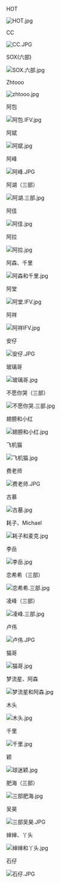 HOT

![HOT.jpg](http://ppd8ewq3a.bkt.clouddn.com/HOT.jpg)

CC

![CC.JPG](http://ppd8ewq3a.bkt.clouddn.com/CC.JPG)

SOX(六部)

![SOX.六部.jpg](http://ppd8ewq3a.bkt.clouddn.com/SOX.六部.jpg)

Zhtooo

![zhtooo.jpg](http://ppd8ewq3a.bkt.clouddn.com/zhtooo.jpg)

阿包

![阿包.IFV.jpg](http://ppd8ewq3a.bkt.clouddn.com/阿包.IFV.jpg)

阿斌

![阿斌.jpg](http://ppd8ewq3a.bkt.clouddn.com/阿斌.jpg)

阿峰

![阿峰.JPG](http://ppd8ewq3a.bkt.clouddn.com/阿峰.JPG)

阿湖（三部）

![阿湖.三部.jpg](http://ppd8ewq3a.bkt.clouddn.com/阿湖.三部.jpg)

阿佳

![阿佳.jpg](http://ppd8ewq3a.bkt.clouddn.com/阿佳.jpg)

阿拉

![阿拉.jpg](http://ppd8ewq3a.bkt.clouddn.com/阿拉.jpg)

阿森、千里

![阿森和千里.jpg](http://ppd8ewq3a.bkt.clouddn.com/阿森和千里.jpg)

阿堂

![阿堂.IFV.jpg](http://ppd8ewq3a.bkt.clouddn.com/阿堂.IFV.jpg)

阿祥

![阿祥IFV.jpg](http://ppd8ewq3a.bkt.clouddn.com/阿祥IFV.jpg)

安仔

![安仔.JPG](http://ppd8ewq3a.bkt.clouddn.com/安仔.JPG)

玻璃哥

![玻璃哥.jpg](http://ppd8ewq3a.bkt.clouddn.com/玻璃哥.jpg)

不愿你哭（三部）

![不愿你哭.三部.jpg](http://ppd8ewq3a.bkt.clouddn.com/不愿你哭.三部.jpg)

翅膀和小红

![翅膀和小红.jpg](http://ppd8ewq3a.bkt.clouddn.com/翅膀和小红.jpg)

飞机猫

![飞机猫.jpg](http://ppd8ewq3a.bkt.clouddn.com/飞机猫.jpg)

费老师

![费老师.JPG](http://ppd8ewq3a.bkt.clouddn.com/费老师.JPG)

古慕

![古墓.jpg](http://ppd8ewq3a.bkt.clouddn.com/古墓.jpg)

耗子、Michael

![耗子和麦克.jpg](http://ppd8ewq3a.bkt.clouddn.com/耗子和麦克.jpg)

李岳

![李岳.jpg](http://ppd8ewq3a.bkt.clouddn.com/李岳.jpg)

恋希希（三部）

![恋希希.三部.jpg](http://ppd8ewq3a.bkt.clouddn.com/恋希希.三部.jpg)

凌峰（三部）

![凌峰.三部.jpg](http://ppd8ewq3a.bkt.clouddn.com/凌峰.三部.jpg)

卢伟

![卢伟.JPG](http://ppd8ewq3a.bkt.clouddn.com/卢伟.JPG)

猫哥

![猫哥.jpg](http://ppd8ewq3a.bkt.clouddn.com/猫哥.jpg)

梦流星、阿森

![梦流星和阿森.jpg](http://ppd8ewq3a.bkt.clouddn.com/梦流星和阿森.jpg)

木头

![木头.jpg](http://ppd8ewq3a.bkt.clouddn.com/木头.jpg)

千里

![千里.jpg](http://ppd8ewq3a.bkt.clouddn.com/千里.jpg)

颖

![球迷颖.jpg](http://ppd8ewq3a.bkt.clouddn.com/球迷颖.jpg)

肥海（三部）

![三部肥海.jpg](http://ppd8ewq3a.bkt.clouddn.com/三部肥海.jpg)

吴昊

![三部吴昊.JPG](http://ppd8ewq3a.bkt.clouddn.com/三部吴昊.JPG)

婶婶、丫头

![婶婶和丫头.jpg](http://ppd8ewq3a.bkt.clouddn.com/婶婶和丫头.jpg)

石仔

![石仔.JPG](http://ppd8ewq3a.bkt.clouddn.com/石仔.JPG)

